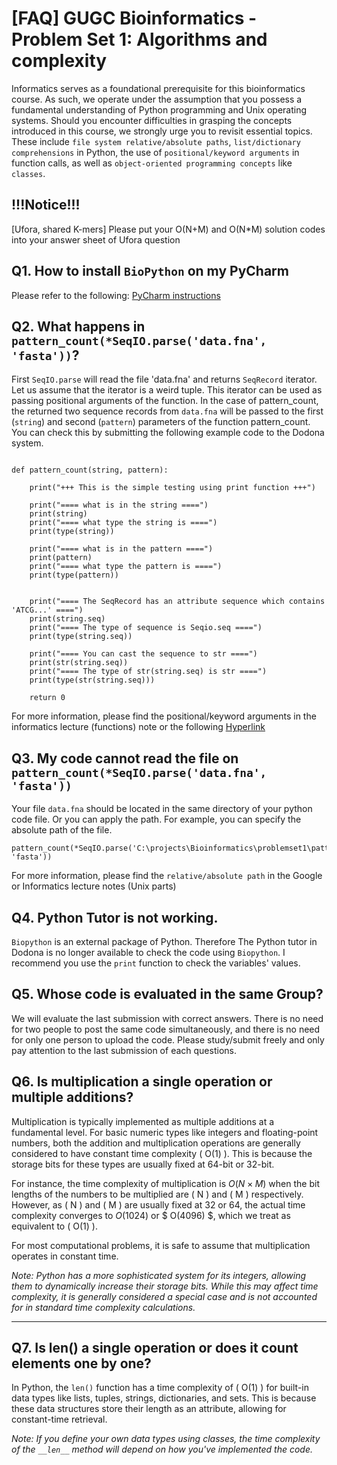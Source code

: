 # [FAQ] GUGC Bioinformatics -   Problem Set 1: Algorithms and complexity

Informatics serves as a foundational prerequisite for this bioinformatics course. As such, we operate under the assumption that you possess a fundamental understanding of Python programming and Unix operating systems. Should you encounter difficulties in grasping the concepts introduced in this course, we strongly urge you to revisit essential topics. These include `file system relative/absolute paths`, `list/dictionary comprehensions` in Python, the use of `positional/keyword arguments` in function calls, as well as `object-oriented programming concepts` like `classes`.

## !!!Notice!!!
[Ufora, shared K-mers] Please put your O(N+M) and O(N*M) solution codes into your answer sheet of Ufora question    

## Q1. How to install `BioPython` on my PyCharm

Please refer to the following: [PyCharm instructions](https://www.jetbrains.com/help/pycharm/installing-uninstalling-and-upgrading-packages.html#interpreter-settings)




## Q2. What happens in `pattern_count(*SeqIO.parse('data.fna', 'fasta'))`? 


First `SeqIO.parse` will read the file 'data.fna' and returns `SeqRecord` iterator. Let us assume that the iterator is a weird tuple. This iterator can be used as passing positional arguments of the function. In the case of pattern_count, the returned two sequence records from `data.fna` will be passed to the first (`string`) and second (`pattern`) parameters of the function pattern_count. You can check this by submitting the following example code to the Dodona system. 

```

def pattern_count(string, pattern):

	print("+++ This is the simple testing using print function +++")

	print("==== what is in the string ====")
	print(string)
	print("==== what type the string is ====")
	print(type(string))

	print("==== what is in the pattern ====")
	print(pattern)
	print("==== what type the pattern is ====")
	print(type(pattern))


	print("==== The SeqRecord has an attribute sequence which contains 'ATCG...' ====")
	print(string.seq)
	print("==== The type of sequence is Seqio.seq ====")
	print(type(string.seq))

	print("==== You can cast the sequence to str ====")
	print(str(string.seq))
	print("==== The type of str(string.seq) is str ====")
	print(type(str(string.seq)))

	return 0
```
For more information, please find the positional/keyword arguments in the informatics lecture (functions) note or the following [Hyperlink](https://problemsolvingwithpython.com/07-Functions-and-Modules/07.07-Positional-and-Keyword-Arguments/)


## Q3. My code cannot read the file on `pattern_count(*SeqIO.parse('data.fna', 'fasta'))`

Your file `data.fna` should be located in the same directory of your python code file. Or you can apply the path. For example, you can specify the absolute path of the file. 
```
pattern_count(*SeqIO.parse('C:\projects\Bioinformatics\problemset1\pattern_count\data.fna', 'fasta'))
```
For more information, please find the `relative/absolute path` in the Google or Informatics lecture notes (Unix parts)


## Q4. Python Tutor is not working. 

`Biopython` is an external package of Python. Therefore The Python tutor in Dodona is no longer available to check the code using `Biopython`. I recommend you use the `print` function to check the variables' values.


## Q5. Whose code is evaluated in the same Group?

We will evaluate the last submission with correct answers. There is no need for two people to post the same code simultaneously, and there is no need for only one person to upload the code. Please study/submit freely and only pay attention to the last submission of each questions.


## Q6. Is multiplication a single operation or multiple additions?

Multiplication is typically implemented as multiple additions at a fundamental level. For basic numeric types like integers and floating-point numbers, both the addition and multiplication operations are generally considered to have constant time complexity \( O(1) \). This is because the storage bits for these types are usually fixed at 64-bit or 32-bit.

For instance, the time complexity of multiplication is $O(N \times M)$ when the bit lengths of the numbers to be multiplied are \( N \) and \( M \) respectively. However, as \( N \) and \( M \) are usually fixed at 32 or 64, the actual time complexity converges to  $O(1024)$ or $ O(4096) $, which we treat as equivalent to \( O(1) \).

For most computational problems, it is safe to assume that multiplication operates in constant time.

*Note: Python has a more sophisticated system for its integers, allowing them to dynamically increase their storage bits. While this may affect time complexity, it is generally considered a special case and is not accounted for in standard time complexity calculations.*

---

## Q7. Is len() a single operation or does it count elements one by one?

In Python, the `len()` function has a time complexity of \( O(1) \) for built-in data types like lists, tuples, strings, dictionaries, and sets. This is because these data structures store their length as an attribute, allowing for constant-time retrieval.

*Note: If you define your own data types using classes, the time complexity of the `__len__` method will depend on how you've implemented the code.*
